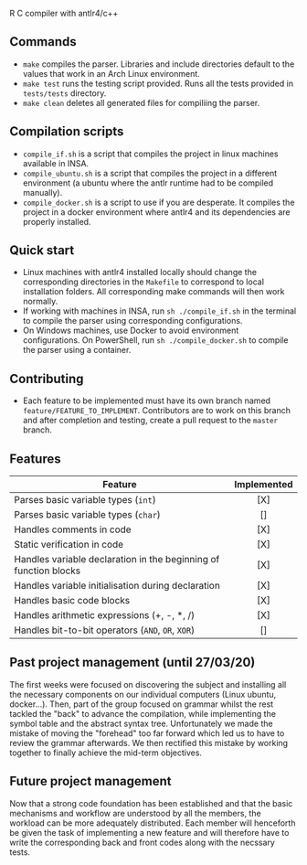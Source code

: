 R C compiler with antlr4/c++

## Commands
- `make` compiles the parser. Libraries and include directories default to the values that work in an Arch Linux environment.
- `make test` runs the testing script provided. Runs all the tests provided in `tests/tests` directory.
- `make clean` deletes all generated files for compiliing the parser.

## Compilation scripts
- `compile_if.sh` is a script that compiles the project in linux machines available in INSA.
- `compile_ubuntu.sh` is a script that compiles the project in a different environment (a ubuntu where the antlr runtime had to be compiled manually).
- `compile_docker.sh` is a script to use if you are desperate. It compiles the project in a docker environment where antlr4 and its dependencies are properly installed.

## Quick start
- Linux machines with antlr4 installed locally should change the corresponding directories in the `Makefile` to correspond to local installation folders. All corresponding make commands will then work normally.
- If working with machines in INSA, run `sh ./compile_if.sh` in the terminal to compile the parser using corresponding configurations.
- On Windows machines, use Docker to avoid environment configurations. On PowerShell, run `sh ./compile_docker.sh` to compile the parser using a container.

## Contributing
- Each feature to be implemented must have its own branch named `feature/FEATURE_TO_IMPLEMENT`. Contributors are to work on this branch and after completion and testing, create a pull request to the `master` branch.

## Features
Feature | Implemented
--- | :---:
Parses basic variable types (`int`) |  [X]
Parses basic variable types (`char`) |  []
Handles comments in code | [X]
Static verification in code | [X]
Handles variable declaration in the beginning of function blocks | [X]
Handles variable initialisation during declaration | [X]
Handles basic code blocks | [X]
Handles arithmetic expressions (+, -, *, /) | [X]
Handles bit-to-bit operators (`AND`, `OR`, `XOR`) | []

## Past project management (until 27/03/20)

The first weeks were focused on discovering the subject and installing all the necessary components on our individual computers (Linux ubuntu, docker...).
Then, part of the group focused on grammar whilst the rest tackled the "back"  to advance the compilation, while implementing the symbol table and the abstract syntax tree.
Unfortunately we made the mistake of moving the "forehead" too far forward which led us to have to review the grammar afterwards.
We then rectified this mistake by working together to finally achieve the mid-term objectives.

## Future project management

Now that a strong code foundation has been established and that the basic mechanisms and workflow are understood by all the members, the workload can be more adequately distributed.
Each member will henceforth be given the task of implementing a new feature and will therefore have to write the corresponding back and front codes along with the necssary tests.
